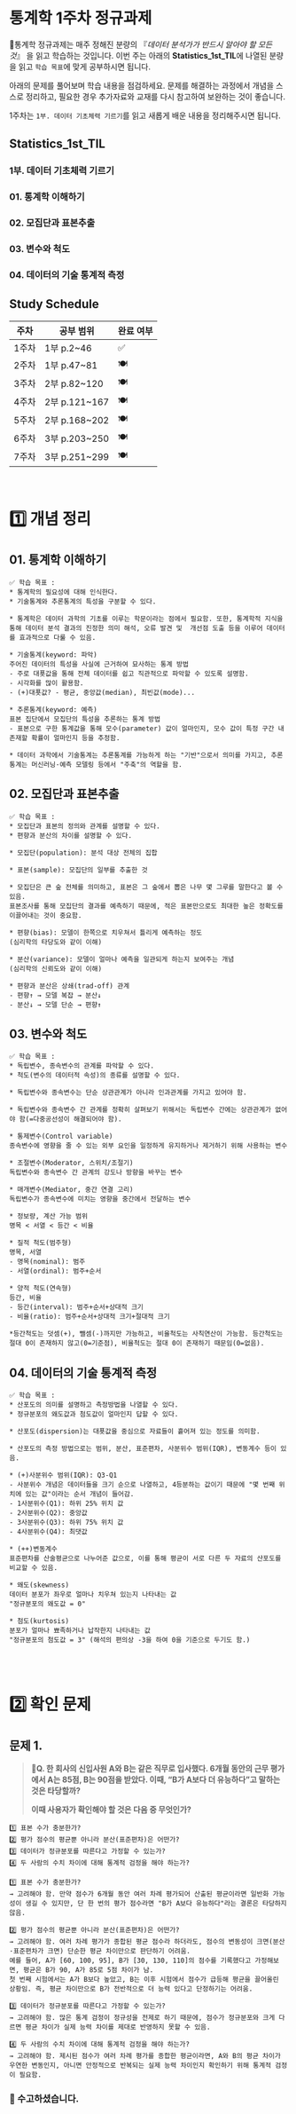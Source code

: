 # 통계학 1주차 정규과제

📌통계학 정규과제는 매주 정해진 분량의 『*데이터 분석가가 반드시 알아야 할 모든 것*』 을 읽고 학습하는 것입니다. 이번 주는 아래의 **Statistics_1st_TIL**에 나열된 분량을 읽고 `학습 목표`에 맞게 공부하시면 됩니다.

아래의 문제를 풀어보며 학습 내용을 점검하세요. 문제를 해결하는 과정에서 개념을 스스로 정리하고, 필요한 경우 추가자료와 교재를 다시 참고하여 보완하는 것이 좋습니다.

1주차는 `1부. 데이터 기초체력 기르기`를 읽고 새롭게 배운 내용을 정리해주시면 됩니다.


## Statistics_1st_TIL

### 1부. 데이터 기초체력 기르기
### 01. 통계학 이해하기
### 02. 모집단과 표본추출
### 03. 변수와 척도
### 04. 데이터의 기술 통계적 측정



## Study Schedule

| 주차  | 공부 범위     | 완료 여부 |
| ----- | ------------- | --------- |
| 1주차 | 1부 p.2~46    | ✅         |
| 2주차 | 1부 p.47~81   | 🍽️         |
| 3주차 | 2부 p.82~120  | 🍽️         |
| 4주차 | 2부 p.121~167 | 🍽️         |
| 5주차 | 2부 p.168~202 | 🍽️         |
| 6주차 | 3부 p.203~250 | 🍽️         |
| 7주차 | 3부 p.251~299 | 🍽️         |

<br>

<!-- 여기까진 그대로 둬 주세요-->


# 1️⃣ 개념 정리 
## 01. 통계학 이해하기

```
✅ 학습 목표 :
* 통계학의 필요성에 대해 인식한다.
* 기술통계와 추론통계의 특성을 구분할 수 있다.
```
~~~
* 통계학은 데이터 과학의 기초를 이루는 학문이라는 점에서 필요함. 또한, 통계학적 지식을 통해 데이터 분석 결과의 진정한 의미 해석, 오류 발견 및  개선점 도출 등을 이루어 데이터를 효과적으로 다룰 수 있음.
~~~
~~~
* 기술통계(keyword: 파악)
주어진 데이터의 특성을 사실에 근거하여 묘사하는 통계 방법 
- 주로 대푯값을 통해 전체 데이터를 쉽고 직관적으로 파악할 수 있도록 설명함.
- 시각화를 많이 활용함. 
- (+)대푯값? - 평균, 중앙값(median), 최빈값(mode)...

* 추론통계(keyword: 예측)
표본 집단에서 모집단의 특성을 추론하는 통계 방법 
- 표본으로 구한 통계값을 통해 모수(parameter) 값이 얼마인지, 모수 값이 특정 구간 내 존재할 확률이 얼마인지 등을 추정함.

* 데이터 과학에서 기술통계는 추론통계를 가능하게 하는 "기반"으로서 의미를 가지고, 추론통계는 머신러닝·예측 모델링 등에서 "주축"의 역할을 함.
~~~


## 02. 모집단과 표본추출

```
✅ 학습 목표 :
* 모집단과 표본의 정의와 관계를 설명할 수 있다.
* 편향과 분산의 차이를 설명할 수 있다.
```

~~~
* 모집단(population): 분석 대상 전체의 집합 

* 표본(sample): 모집단의 일부를 추출한 것 

* 모집단은 큰 숲 전체를 의미하고, 표본은 그 숲에서 뽑은 나무 몇 그루를 말한다고 볼 수 있음. 
표본조사를 통해 모집단의 결과를 예측하기 때문에, 적은 표본만으로도 최대한 높은 정확도를 이끌어내는 것이 중요함. 
~~~
```
* 편향(bias): 모델이 한쪽으로 치우쳐서 틀리게 예측하는 정도
(심리학의 타당도와 같이 이해)

* 분산(variance): 모델이 얼마나 예측을 일관되게 하는지 보여주는 개념
(심리학의 신뢰도와 같이 이해)

* 편향과 분산은 상쇄(trad-off) 관계
- 편향↑ → 모델 복잡 → 분산↓
- 분산↓ → 모델 단순 → 편향↑
```

## 03. 변수와 척도
```
✅ 학습 목표 :
* 독립변수, 종속변수의 관계를 파악할 수 있다.
* 척도(변수의 데이터적 속성)의 종류를 설명할 수 있다.
```
~~~
* 독립변수와 종속변수는 단순 상관관계가 아니라 인과관계를 가지고 있어야 함.

* 독립변수와 종속변수 간 관계를 정확히 살펴보기 위해서는 독립변수 간에는 상관관계가 없어야 함(=다중공선성이 해결되어야 함).

* 통제변수(Control variable)
종속변수에 영향을 줄 수 있는 외부 요인을 일정하게 유지하거나 제거하기 위해 사용하는 변수
  
* 조절변수(Moderator, 스위치/조절기)
독립변수와 종속변수 간 관계의 강도나 방향을 바꾸는 변수 

* 매개변수(Mediator, 중간 연결 고리)
독립변수가 종속변수에 미치는 영향을 중간에서 전달하는 변수
~~~
~~~
* 정보량, 계산 가능 범위  
명목 < 서열 < 등간 < 비율 

* 질적 척도(범주형)
명목, 서열 
- 명목(nominal): 범주
- 서열(ordinal): 범주+순서

* 양적 척도(연속형)
등간, 비율
- 등간(interval): 범주+순서+상대적 크기
- 비율(ratio): 범주+순서+상대적 크기+절대적 크기

*등간척도는 덧셈(+), 뺄셈(-)까지만 가능하고, 비율척도는 사칙연산이 가능함. 등간척도는 절대 0이 존재하지 않고(0=기준점), 비율척도는 절대 0이 존재하기 때문임(0=없음). 
~~~

## 04. 데이터의 기술 통계적 측정

```
✅ 학습 목표 :
* 산포도의 의미를 설명하고 측정방법을 나열할 수 있다.
* 정규분포의 왜도값과 첨도값이 얼마인지 답할 수 있다.
```

```
* 산포도(dispersion)는 대푯값을 중심으로 자료들이 흩어져 있는 정도를 의미함. 

* 산포도의 측정 방법으로는 범위, 분산, 표준편차, 사분위수 범위(IQR), 변동계수 등이 있음. 

* (+)사분위수 범위(IQR): Q3-Q1
- 사분위수 개념은 데이터들을 크기 순으로 나열하고, 4등분하는 값이기 때문에 "몇 번째 위치에 있는 값"이라는 순서 개념이 들어감. 
- 1사분위수(Q1): 하위 25% 위치 값
- 2사분위수(Q2): 중앙값
- 3사분위수(Q3): 하위 75% 위치 값
- 4사분위수(Q4): 최댓값

* (++)변동계수 
표준편차를 산술평균으로 나누어준 값으로, 이를 통해 평균이 서로 다른 두 자료의 산포도를 비교할 수 있음.
```
```
* 왜도(skewness)
데이터 분포가 좌우로 얼마나 치우쳐 있는지 나타내는 값
"정규분포의 왜도값 = 0"

* 첨도(kurtosis) 
분포가 얼마나 뾰족하거나 납작한지 나타내는 값 
"정규분포의 첨도값 = 3" (해석의 편의상 -3을 하여 0을 기준으로 두기도 함.)
```




<br>
<br>

# 2️⃣ 확인 문제

## 문제 1.

> **🧚Q. 한 회사의 신입사원 A와 B는 같은 직무로 입사했다. 6개월 동안의 근무 평가에서 A는 85점, B는 90점을 받았다. 이때, “B가 A보다 더 유능하다”고 말하는 것은 타당할까?**
>
> **이때 사용자가 확인해야 할 것은 다음 중 무엇인가?**

~~~
1️⃣ 표본 수가 충분한가?
2️⃣ 평가 점수의 평균뿐 아니라 분산(표준편차)은 어떤가?
3️⃣ 데이터가 정규분포를 따른다고 가정할 수 있는가?
4️⃣ 두 사람의 수치 차이에 대해 통계적 검정을 해야 하는가?
~~~



<!--학습한 개념을 활용하여 자유롭게 설명해 보세요. 구체적인 예시를 들어 설명하면 더욱 좋습니다.-->

```
1️⃣ 표본 수가 충분한가? 
→ 고려해야 함. 만약 점수가 6개월 동안 여러 차례 평가되어 산출된 평균이라면 일반화 가능성이 생길 수 있지만, 단 한 번의 평가 점수라면 "B가 A보다 유능하다"라는 결론은 타당하지 않음. 

2️⃣ 평가 점수의 평균뿐 아니라 분산(표준편차)은 어떤가?
→ 고려해야 함. 여러 차례 평가가 종합된 평균 점수라 하더라도, 점수의 변동성이 크면(분산·표준편차가 크면) 단순한 평균 차이만으로 판단하기 어려움.
예를 들어, A가 [60, 100, 95], B가 [30, 130, 110]의 점수를 기록했다고 가정해보면, 평균은 B가 90, A가 85로 5점 차이가 남.
첫 번째 시험에서는 A가 B보다 높았고, B는 이후 시험에서 점수가 급등해 평균을 끌어올린 상황임. 즉, 평균 차이만으로 B가 전반적으로 더 능력 있다고 단정하기는 어려움.

3️⃣ 데이터가 정규분포를 따른다고 가정할 수 있는가?
→ 고려해야 함. 많은 통계 검정이 정규성을 전제로 하기 때문에, 점수가 정규분포와 크게 다르면 평균 차이가 실제 능력 차이를 제대로 반영하지 못할 수 있음.

4️⃣ 두 사람의 수치 차이에 대해 통계적 검정을 해야 하는가?
→ 고려해야 함. 제시된 점수가 여러 차례 평가를 종합한 평균이라면, A와 B의 평균 차이가 우연한 변동인지, 아니면 안정적으로 반복되는 실제 능력 차이인지 확인하기 위해 통계적 검정이 필요함.

```



### 🎉 수고하셨습니다.